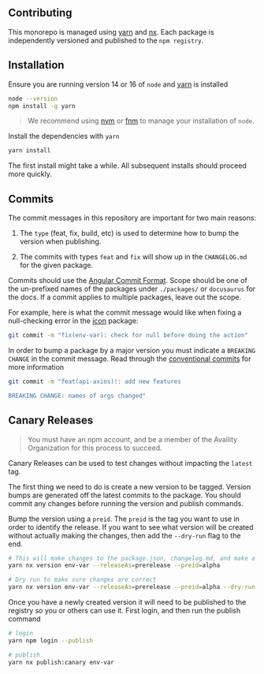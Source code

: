 ## Contributing

This monorepo is managed using [yarn](https://yarnpkg.com/getting-started) and [nx](https://nx.dev/getting-started/intro). Each package is independently versioned and published to the `npm registry`.

## Installation

Ensure you are running version 14 or 16 of `node` and [yarn](https://classic.yarnpkg.com/en/docs/install#mac-stable) is installed

```bash
node --version
npm install -g yarn
```

> We recommend using [nvm](https://github.com/nvm-sh/nvm#readme) or [fnm](https://github.com/Schniz/fnm#readme) to manage your installation of `node`.

Install the dependencies with `yarn`

```bash
yarn install
```

The first install might take a while. All subsequent installs should proceed more quickly.

## Commits

The commit messages in this repository are important for two main reasons:

1. The `type` (feat, fix, build, etc) is used to determine how to bump the version when publishing.

2. The commits with types `feat` and `fix` will show up in the `CHANGELOG.md` for the given package.

Commits should use the [Angular Commit Format](https://github.com/angular/angular/blob/master/CONTRIBUTING.md#type). Scope should be one of the un-prefixed names of the packages under `./packages/` or `docusaurus` for the docs. If a commit applies to multiple packages, leave out the scope.

For example, here is what the commit message would like when fixing a null-checking error in the [icon](../packages/icon) package:

```bash
git commit -m "fix(env-var): check for null before doing the action"
```

In order to bump a package by a major version you must indicate a `BREAKING CHANGE` in the commit message. Read through the [conventional commits](https://www.conventionalcommits.org/en/v1.0.0/#summary) for more information

```bash
git commit -m "feat(api-axios)!: add new features

BREAKING CHANGE: names of args changed"
```

## Canary Releases

> You must have an npm account, and be a member of the Availity Organization for this process to succeed.

Canary Releases can be used to test changes without impacting the `latest` tag.

The first thing we need to do is create a new version to be tagged. Version bumps are generated off the latest commits to the package. You should commit any changes before running the version and publish commands.

Bump the version using a `preid`. The `preid` is the tag you want to use in order to identify the release. If you want to see what version will be created without actually making the changes, then add the `--dry-run` flag to the end.

```bash
# This will make changes to the package.json, changelog.md, and make a commit
yarn nx version env-var --releaseAs=prerelease --preid=alpha

# Dry run to make sure changes are correct
yarn nx version env-var --releaseAs=prerelease --preid=alpha --dry-run
```

Once you have a newly created version it will need to be published to the registry so you or others can use it. First login, and then run the publish command

```sh
# login
yarn npm login --publish

# publish
yarn nx publish:canary env-var
```
